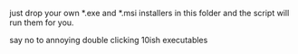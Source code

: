 just drop your own \*.exe and \*.msi installers in this folder and the script will run them for you.

say no to annoying double clicking 10ish executables
